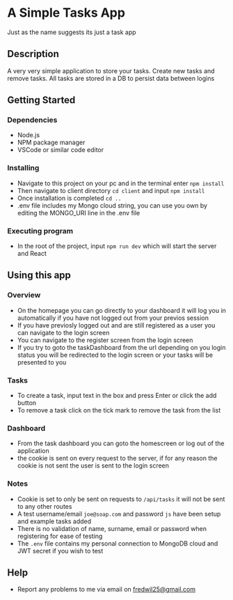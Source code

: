 # A Simple Tasks App

Just as the name suggests its just a task app

## Description

A very very simple application to store your tasks. Create new tasks and remove tasks. All tasks are stored in a DB to persist data between logins

## Getting Started

### Dependencies

* Node.js
* NPM package manager
* VSCode or similar code editor

### Installing

* Navigate to this project on your pc and in the terminal enter ```npm install```
* Then navigate to client directory ```cd client``` and input ```npm install```
* Once installation is completed ```cd ..```
* .env file includes my Mongo cloud string, you can use you own by editing the MONGO_URI line in the .env file

### Executing program

* In the root of the project, input ```npm run dev``` which will start the server and React

## Using this app

### Overview

* On the homepage you can go directly to your dashboard it will log you in automatically if you have not logged out from your previos session
* If you have previosly logged out and are still registered as a user you can navigate to the login screen
* You can navigate to the register screen from the login screen
* If you try to goto the taskDashboard from the url depending on you login status you will be redirected to the login screen or your tasks will be presented to you

### Tasks

* To create a task, input text in the box and press Enter or click the add button
* To remove a task click on the tick mark to remove the task from the list

### Dashboard

* From the task dashboard you can goto the homescreen or log out of the application
* the cookie is sent on every request to the server, if for any reason the cookie is not sent the user is sent to the login screen

### Notes

* Cookie is set to only be sent on requests to ```/api/tasks``` it will not be sent to any other routes
* A test username/email ```joe@soap.com``` and password ```js``` have been setup and example tasks added
* There is no validation of name, surname, email or password when registering for ease of testing
* The ```.env``` file contains my personal connection to MongoDB cloud and JWT secret if you wish to test

## Help

* Report any problems to me via email on fredwil25@gmail.com
